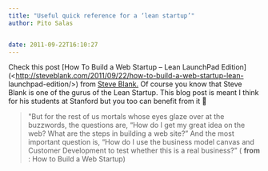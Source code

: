 ```yaml
---
title: "Useful quick reference for a ‘lean startup’"
author: Pito Salas


date: 2011-09-22T16:10:27
---
```




Check this post [How To Build a Web Startup – Lean LaunchPad
Edition](<http://steveblank.com/2011/09/22/how-to-build-a-web-startup-lean-
launchpad-edition/>) from [Steve Blank.](<http://steveblank.com/feed/>) Of
course you know that Steve Blank is one of the gurus of the Lean Startup. This
blog post is meant I think for his students at Stanford but you too can
benefit from it 🙂

> "But for the rest of us mortals whose eyes glaze over at the buzzwords, the
> questions are, “How do I get my great idea on the web? What are the steps in
> building a web site?” And the most important question is, “How do I use the
> business model canvas and Customer Development to test whether this is a
> real business?” ( **from** : How to Build a Web Startup)


